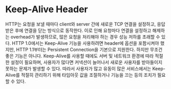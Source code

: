 # Keep-Alive Header
HTTP는 요청을 보낼 때마다 client와 server 간에 새로운 TCP 연결을 설정하고, 응답받은 후에 연결을 닫는 방식으로 동작한다. 이로 인해 요청마다 연결을 설정하고 해제하는 overhead가 발생하므로, 많은 요청을 처리해야 하는 경우 성능 저하를 초래할 수 있다. HTTP 1.0에서는 Keep-Alive 기능을 사용하려면 header에 옵션을 포함시켜야 했지만, HTTP 1.1부터는 Persistent Connection을 기본으로 지원한다. 하지만 무조건 좋은 기능은 아니다. Keep-Alive를 사용할 때에도 서버 및 네트워크 환경에 따라 적절한 설정이 필요하며, 사용자가 많다면 커넥션이 늘어나서 새로운 사용자를 받아들이지 못하는 문제가 발생할 수 있다. 따라서 사용자가 많고 유동이 많은 서비스에서는 Keep-Alive를 적절히 관리하기 위해 타임아웃 값을 조절하거나 기능을 끄는 등의 조치가 필요할 수 있다.
